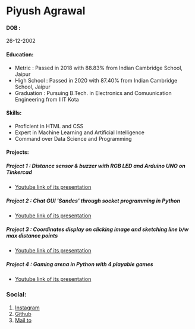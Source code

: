 # Piyush Agrawal
#### DOB : 
26-12-2002

#### Education:
- Metric : Passed in 2018 with 88.83% from Indian Cambridge School, Jaipur
- High School : Passed in 2020 with 87.40% from Indian Cambridge School, Jaipur
- Graduation : Pursuing B.Tech. in Electronics and Comuunication Engineering from IIIT Kota

#### Skills:
- Proficient in HTML and CSS
- Expert in Machine Learning and Artificial Intelligence
- Command over Data Science and Programming

#### Projects:
##### Project 1 : Distance sensor & buzzer with RGB LED and Arduino UNO on Tinkercad
- [Youtube link of its presentation](https://www.youtube.com/watch?v=nygdd7dUUTI)
##### Project 2 : Chat GUI 'Sandes' through socket programming in Python
- [Youtube link of its presentation](https://www.youtube.com/watch?v=M0oTmbXAehE)
##### Project 3 : Coordinates display on clicking image and sketching line b/w max distance points
- [Youtube link of its presentation](https://www.youtube.com/watch?v=6DpLvJOfXsI)
##### Project 4 : Gaming arena in Python with 4 playable games
- [Youtube link of its presentation](https://www.youtube.com/watch?v=17BkCsWpFDI)

### Social:
1. [Instagram](https://instagram.com/_piyush_268)
2. [Github](https://github.com/cacklouncle)
3. [Mail to](mailto:agrawalpiyushjpr8@gmail.com)

